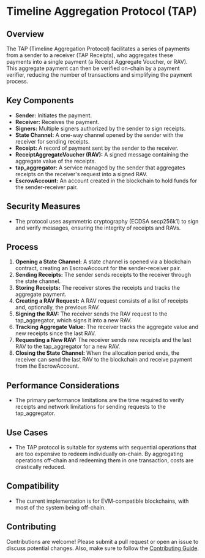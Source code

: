 # Timeline Aggregation Protocol (TAP)

## Overview

The TAP (Timeline Aggregation Protocol) facilitates a series of payments from a 
sender to a receiver (TAP Receipts), who aggregates these payments into a single 
payment (a Receipt Aggregate Voucher, or RAV). This aggregate payment can then be 
verified on-chain by a payment verifier, reducing the number of transactions and 
simplifying the payment process.

## Key Components

- **Sender:** Initiates the payment.
- **Receiver:** Receives the payment.
- **Signers:** Multiple signers authorized by the sender to sign receipts.
- **State Channel:** A one-way channel opened by the sender with the receiver 
for sending receipts.
- **Receipt:** A record of payment sent by the sender to the receiver.
- **ReceiptAggregateVoucher (RAV):** A signed message containing the aggregate 
value of the receipts.
- **tap_aggregator:** A service managed by the sender that aggregates receipts 
on the receiver's request into a signed RAV.
- **EscrowAccount:** An account created in the blockchain to hold funds for 
the sender-receiver pair.

## Security Measures

- The protocol uses asymmetric cryptography (ECDSA secp256k1) to sign and 
verify messages, ensuring the integrity of receipts and RAVs.

## Process

1. **Opening a State Channel:** A state channel is opened via a blockchain 
contract, creating an EscrowAccount for the sender-receiver pair.
2. **Sending Receipts:** The sender sends receipts to the receiver through the 
state channel.
3. **Storing Receipts:** The receiver stores the receipts and tracks the 
aggregate payment.
4. **Creating a RAV Request:** A RAV request consists of a list of receipts and, 
optionally, the previous RAV.
5. **Signing the RAV:** The receiver sends the RAV request to the tap_aggregator, 
which signs it into a new RAV.
6. **Tracking Aggregate Value:** The receiver tracks the aggregate value and 
new receipts since the last RAV.
7. **Requesting a New RAV:** The receiver sends new receipts and the last RAV 
to the tap_aggregator for a new RAV.
8. **Closing the State Channel:** When the allocation period ends, the receiver 
can send the last RAV to the blockchain and receive payment from the EscrowAccount.

## Performance Considerations

- The primary performance limitations are the time required to verify receipts 
and network limitations for sending requests to the tap_aggregator.

## Use Cases

- The TAP protocol is suitable for systems with sequential operations that are 
too expensive to redeem individually on-chain. By aggregating operations 
off-chain and redeeming them in one transaction, costs are drastically reduced.

## Compatibility

- The current implementation is for EVM-compatible blockchains, with most of the 
system being off-chain.

## Contributing

Contributions are welcome! Please submit a pull request or open an issue to 
discuss potential changes.
Also, make sure to follow the [Contributing Guide](CONTRIBUTING.md).